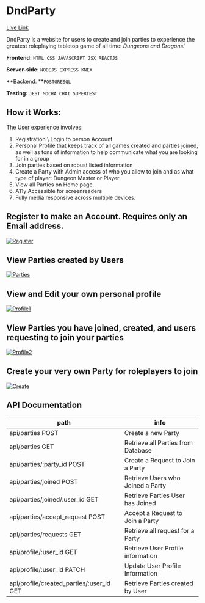 # DndParty 
[Live Link](https://dndparty.vercel.app/ "Live Link")

DndParty is a website for users to create and join parties to experience the greatest roleplaying tabletop game of all time: *Dungeons and Dragons!*

**Frontend:** `HTML CSS JAVASCRIPT JSX REACTJS `

**Server-side:**  `NODEJS EXPRESS KNEX`

**Backend: **`POSTGRESQL`

**Testing:** `JEST MOCHA CHAI SUPERTEST`

## **How it Works:**
The User experience involves:
1. Registration \  Login to person Account
2. Personal Profile that keeps track of all games created and parties joined,
as well as tons of information to help communicate what you are looking for in a group
3. Join parties based on robust listed information
4. Create a Party with Admin access of who you allow to join and as what type of player: Dungeon Master or Player
5. View all Parties on Home page.
6. A11y Accessible for screenreaders
7. Fully media responsive across multiple devices.

## Register to make an Account. Requires only an Email address.
[![Register](https://i.ibb.co/SyMTycj/Ss1.png "Register")](https://i.ibb.co/SyMTycj/Ss1.png "Register")

## View Parties created by Users
[![Parties](https://i.ibb.co/hdS6KC9/Ss2.png "Parties")](https://i.ibb.co/hdS6KC9/Ss2.png "Parties")

## View and Edit your own personal profile
[![Profile1](https://i.ibb.co/whmwBrK/Ss3.png "Profile1")](https://i.ibb.co/whmwBrK/Ss3.png "Profile1")

## View Parties you have joined, created, and users requesting to join your parties
[![Profile2](https://i.ibb.co/KxWrtbD/Ss4.png "Profile2")](https://i.ibb.co/KxWrtbD/Ss4.png "Profile2")

## Create your very own Party for roleplayers to join
[![Create](https://i.ibb.co/YW2DnqX/Ss5.png "Create")](https://i.ibb.co/YW2DnqX/Ss5.png "Create")


## API Documentation

| path   |  info  |
| ------------ | ------------ |
|  api/parties POST |  Create a new Party |
|  api/parties GET  |  Retrieve all Parties from Database |
|  api/parties/:party_id POST |  Create a Request to Join a Party |
|  api/parties/joined POST |  Retrieve Users who Joined a Party |
|  api/parties/joined/:user_id GET |  Retrieve Parties User has Joined |
|  api/parties/accept_request POST | Accept a Request to Join a Party  |
|  api/parties/requests GET |  Retrieve all request for a Party |
|  api/profile/:user_id GET | Retrieve User Profile information   |
|  api/profile/:user_id PATCH | Update User Profile Information  |
|  api/profile/created_parties/:user_id GET |  Retrieve Parties created by User |


